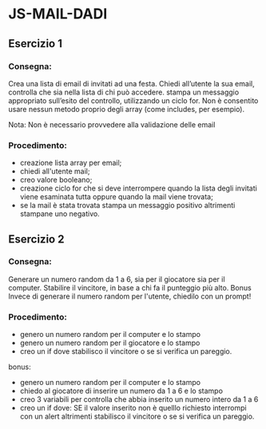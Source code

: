 # JS-MAIL-DADI

## Esercizio 1

### Consegna:
Crea una lista di email di invitati ad una festa.
Chiedi all’utente la sua email, controlla che sia nella lista di chi può accedere.
stampa un messaggio appropriato sull’esito del controllo, utilizzando un ciclo for.
Non è consentito usare nessun metodo proprio degli array (come includes, per esempio).

Nota:
Non è necessario provvedere alla validazione delle email

### Procedimento:

- creazione lista array per email;
- chiedi all'utente mail;
- creo valore booleano;
- creazione ciclo for che si deve interrompere quando la lista degli invitati viene esaminata tutta oppure quando la mail viene trovata;
- se la mail è stata trovata stampa un messaggio positivo altrimenti stampane uno negativo.


## Esercizio 2

### Consegna:
Generare un numero random da 1 a 6, sia per il giocatore sia per il computer.
Stabilire il vincitore, in base a chi fa il punteggio più alto.
Bonus
Invece di generare il numero random per l'utente, chiedilo con un prompt!

### Procedimento:

- genero un numero random per il computer e lo stampo
- genero un numero random per il giocatore e lo stampo
- creo un if dove stabilisco il vincitore o se si verifica un pareggio.

bonus:
- genero un numero random per il computer e lo stampo
- chiedo al giocatore di inserire un numero da 1 a 6 e lo stampo
- creo 3 variabili per controlla che abbia inserito un numero intero da 1 a 6
- creo un if dove: SE il valore inserito non è quelllo richiesto interrompi con un alert altrimenti stabilisco il vincitore o se si verifica un pareggio.